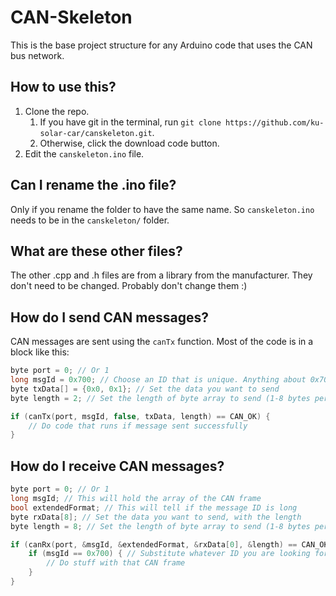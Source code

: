 # CAN-Skeleton

This is the base project structure for any Arduino code that uses the CAN bus network.

## How to use this?

1. Clone the repo.
    1. If you have git in the terminal, run `git clone https://github.com/ku-solar-car/canskeleton.git`.
    2. Otherwise, click the download code button.
2. Edit the `canskeleton.ino` file.

## Can I rename the .ino file?

Only if you rename the folder to have the same name. So `canskeleton.ino` needs to be in the `canskeleton/` folder.

## What are these other files?

The other .cpp and .h files are from a library from the manufacturer. They don't need to be changed. Probably don't change them :)

## How do I send CAN messages?

CAN messages are sent using the `canTx` function. Most of the code is in a block like this:

```c
byte port = 0; // Or 1
long msgId = 0x700; // Choose an ID that is unique. Anything about 0x700 should be good
byte txData[] = {0x0, 0x1}; // Set the data you want to send
byte length = 2; // Set the length of byte array to send (1-8 bytes per frame)

if (canTx(port, msgId, false, txData, length) == CAN_OK) {
    // Do code that runs if message sent successfully
}
```

## How do I receive CAN messages?

```c
byte port = 0; // Or 1
long msgId; // This will hold the array of the CAN frame
bool extendedFormat; // This will tell if the message ID is long
byte rxData[8]; // Set the data you want to send, with the length
byte length = 8; // Set the length of byte array to send (1-8 bytes per frame)

if (canRx(port, &msgId, &extendedFormat, &rxData[0], &length) == CAN_OK) {
    if (msgId == 0x700) { // Substitute whatever ID you are looking for
        // Do stuff with that CAN frame
    }
}
```

